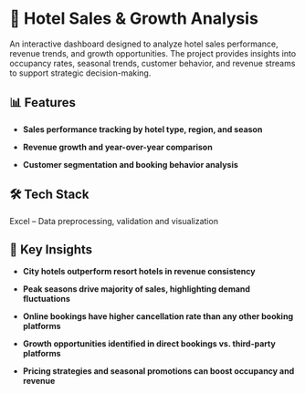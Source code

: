 # 🏨 Hotel Sales & Growth Analysis

An interactive dashboard designed to analyze hotel sales performance, revenue trends, and growth opportunities. The project provides insights into occupancy rates, seasonal trends, customer behavior, and revenue streams to support strategic decision-making.

## 📊 Features

- **Sales performance tracking by hotel type, region, and season**

- **Revenue growth and year-over-year comparison**

- **Customer segmentation and booking behavior analysis**

## 🛠 Tech Stack

Excel – Data preprocessing, validation and visualization

## 📌 Key Insights

- **City hotels outperform resort hotels in revenue consistency**

- **Peak seasons drive majority of sales, highlighting demand fluctuations**

- **Online bookings have higher cancellation rate than any other booking platforms**

- **Growth opportunities identified in direct bookings vs. third-party platforms**

- **Pricing strategies and seasonal promotions can boost occupancy and revenue**

